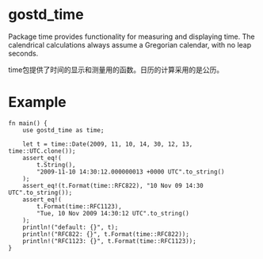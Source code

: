 # gostd_time

Package time provides functionality for measuring and displaying time.
The calendrical calculations always assume a Gregorian calendar, with no leap seconds.

time包提供了时间的显示和测量用的函数。日历的计算采用的是公历。

# Example

```
fn main() {
    use gostd_time as time;

    let t = time::Date(2009, 11, 10, 14, 30, 12, 13, time::UTC.clone());
    assert_eq!(
        t.String(),
        "2009-11-10 14:30:12.000000013 +0000 UTC".to_string()
    );
    assert_eq!(t.Format(time::RFC822), "10 Nov 09 14:30 UTC".to_string());
    assert_eq!(
        t.Format(time::RFC1123),
        "Tue, 10 Nov 2009 14:30:12 UTC".to_string()
    );
    println!("default: {}", t);
    println!("RFC822: {}", t.Format(time::RFC822));
    println!("RFC1123: {}", t.Format(time::RFC1123));
}


```
